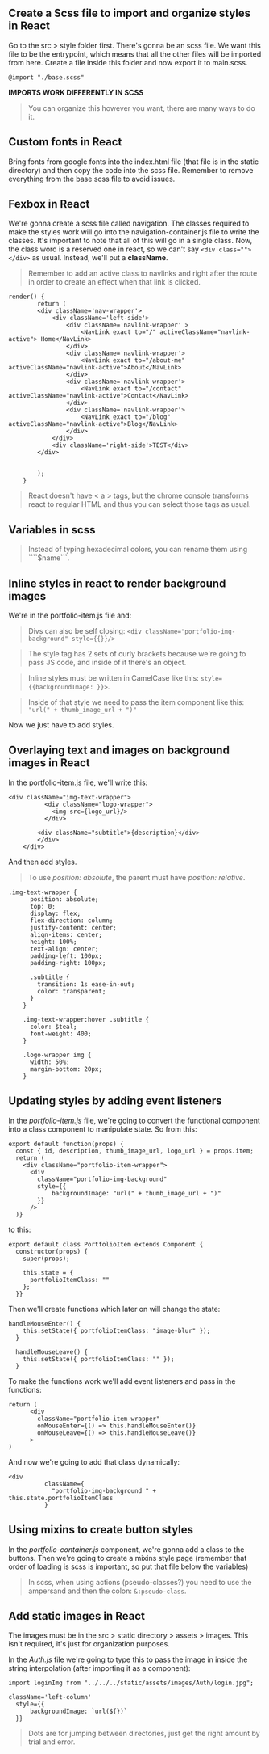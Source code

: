  ## Create a Scss file to import and organize styles in React

 Go to the src > style folder first. There's gonna be an scss file.  We want this file to be the entrypoint, which means that all the other files will be imported from here. Create a file inside this folder and now export it to main.scss.

 ```
 @import "./base.scss"
 ```

**IMPORTS WORK DIFFERENTLY IN SCSS**

 > You can organize this however you want, there are many ways to do it.

## Custom fonts in React

Bring fonts from google fonts into the index.html file (that file is in the static directory) and then copy the code into the scss file. Remember to remove everything from the base scss file to avoid issues.

## Fexbox in React

We're gonna create a scss file called navigation. The classes required to make the styles work will go into the navigation-container.js file to write the classes. It's important to note that all of this will go in a single class. Now, the class word is a reserved one in react, so we can't say ```<div class=""></div>``` as usual. Instead, we'll put a **className**.

> Remember to add an active class to navlinks and right after the route in order to create an effect when that link is clicked.

```
render() {
        return (
        <div className='nav-wrapper'>
            <div className='left-side'>
                <div className='navlink-wrapper' >
                    <NavLink exact to="/" activeClassName="navlink-active"> Home</NavLink>
                </div>
                <div className='navlink-wrapper'>
                    <NavLink exact to="/about-me" activeClassName="navlink-active">About</NavLink>
                </div>
                <div className='navlink-wrapper'>
                    <NavLink exact to="/contact" activeClassName="navlink-active">Contact</NavLink>
                </div>
                <div className='navlink-wrapper'>
                    <NavLink exact to="/blog" activeClassName="navlink-active">Blog</NavLink>
                </div>
            </div>
            <div className='right-side'>TEST</div>
        </div>
    
        
        );
    }
```

> React doesn't have < a > tags, but the chrome console transforms react to regular HTML and thus you can select those tags as usual.

## Variables in scss

> Instead of typing hexadecimal colors, you can rename them using ````$name```.

## Inline styles in react to render background images

We're in the portfolio-item.js file and:

> Divs can also be self closing: ```<div className="portfolio-img-background" style={{}}/>```

> The style tag has 2 sets of curly brackets because we're going to pass JS code, and inside of it there's an object.

> Inline styles must be written in CamelCase like this: ```style={{backgroundImage: }}>```.

> Inside of that style we need to pass the item component like this: ```"url(" + thumb_image_url + ")"```

Now we just have to add styles.

## Overlaying text and images on background images in React

In the portfolio-item.js file, we'll write this:

```
<div className="img-text-wrapper">
          <div className="logo-wrapper">
            <img src={logo_url}/>
          </div>

        <div className="subtitle">{description}</div>
        </div>
    </div>
```

And then add styles.

> To use *position: absolute*, the parent must have *position: relative*.

```
.img-text-wrapper {
      position: absolute;
      top: 0;
      display: flex;
      flex-direction: column;
      justify-content: center;
      align-items: center;
      height: 100%;
      text-align: center;
      padding-left: 100px;
      padding-right: 100px;

      .subtitle {
        transition: 1s ease-in-out;
        color: transparent;
      }
    }

    .img-text-wrapper:hover .subtitle {
      color: $teal;
      font-weight: 400;
    }

    .logo-wrapper img {
      width: 50%;
      margin-bottom: 20px;
    }
  ```

## Updating styles by adding event listeners

In the *portfolio-item.js* file, we're going to convert the functional component into a class component to manipulate state. So from this:

```
export default function(props) {
  const { id, description, thumb_image_url, logo_url } = props.item;
  return (
    <div className="portfolio-item-wrapper">
      <div
        className="portfolio-img-background"
        style={{
            backgroundImage: "url(" + thumb_image_url + ")"
        }}
      />
  )}
```

to this:

```
export default class PortfolioItem extends Component {
  constructor(props) {
    super(props);

    this.state = {
      portfolioItemClass: ""
    };
  }}
```

Then we'll create functions which later on will change the state:

```
handleMouseEnter() {
    this.setState({ portfolioItemClass: "image-blur" });
  }

  handleMouseLeave() {
    this.setState({ portfolioItemClass: "" });
  }
```

To make the functions work we'll add event listeners and pass in the functions:

```
return (
      <div
        className="portfolio-item-wrapper"
        onMouseEnter={() => this.handleMouseEnter()}
        onMouseLeave={() => this.handleMouseLeave()}
      >
)
```

And now we're going to add that class dynamically:


```
<div
          className={
            "portfolio-img-background " + this.state.portfolioItemClass
          }
```

## Using mixins to create button styles

In the *portfolio-container.js* component, we're gonna add a class to the buttons. Then we're going to create a mixins style page (remember that order of loading is scss is important, so put that file below the variables)

> In scss, when using actions (pseudo-classes?) you need to use the ampersand and then the colon: ```&:pseudo-class```.

## Add static images in React

The images must be in the src > static directory > assets > images. This isn't required, it's just for organization purposes.

In the *Auth.js* file we're going to type this to pass the image in inside the string interpolation (after importing it as a component):

```
import loginImg from "../../../static/assets/images/Auth/login.jpg";

className='left-column'
  style={{
      backgroundImage: `url(${})`
  }}
```

> Dots are for jumping between directories, just get the right amount by trial and error.